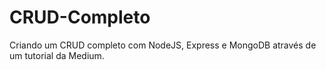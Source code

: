 # CRUD-Completo
Criando um CRUD completo com NodeJS, Express e MongoDB através de um tutorial da Medium. 
